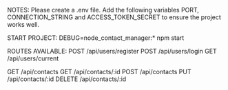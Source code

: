 NOTES:
Please create a .env file. Add the following variables PORT, CONNECTION_STRING and ACCESS_TOKEN_SECRET to ensure the project works well.

START PROJECT:
DEBUG=node_contact_manager:\* npm start

ROUTES AVAILABLE:
POST /api/users/register
POST /api/users/login
GET /api/users/current

GET /api/contacts
GET /api/contacts/:id
POST /api/contacts
PUT /api/contacts/:id
DELETE /api/contacts/:id
